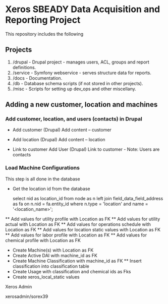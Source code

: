 # Xeros SBEADY Data Acquisition and Reporting Project


This repository includes the following 

## Projects

1. /drupal - Drupal project - manages users, ACL, groups and report definitions.
2. /service - Symfony webservice - serves structure data for reports.
3. /docs - Documentation.
4. /db - Database schema scripts (if not stored in other projects).
5. /misc - Scripts for setting up dev_ops and other miscellany.

## Adding a new customer, location and machines

### Add customer, location, and users (contacts) in Drupal

* Add customer (Drupal)
  Add content – customer

* Add location (Drupal)
  Add content – location

* Link to customer
  Add User (Drupal)
  Link to customer - Note: Users are contacts

### Load Machine Configurations

This step is all done in the database

* Get the location id from the database

    select nid as location_id
    from node as n
      left join field_data_field_address as fa
      on n.nid = fa.entity_id
    where n.type = 'location' and name = '<location_name>';

** Add values for utility profile with Location as FK
** Add values for utility actual with Location as FK
** Add values for operations schedule with Location as FK
** Add values for location static values with Location as FK
** Add values for labor profile with Location as FK
** Add values for chemical profile with Location as FK

* Create Machine(s) with Location as FK
* Create Active DAI with machine_id as FK
* Create Machine Classification with machine_id as FK
	** Insert classification into classification table
* Create Usage with classification and chemical ids as Fks
* Create xeros_local_static values


Xeros Admin

xerosadmin/sorex39